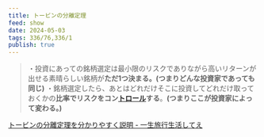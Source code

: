 ```yaml
---
title: トービンの分離定理
feed: show
date: 2024-05-03
tags: 336/76,336/1
publish: true
---
```



> ・投資にあっての銘柄選定は最小限のリスクでありながら高いリターンが出せる素晴らしい銘柄が**ただ1つ決まる。(つまりどんな投資家であっても同じ)**
> ・銘柄選定したら、あとはどれだけそこに投資してどれだけ取っておくかの**比率でリスクをコン[トロール](http://d.hatena.ne.jp/keyword/%A5%C8%A5%ED%A1%BC%A5%EB)する**。**(つまりここが投資家によって変わる。)**

[トービンの分離定理を分かりやすく説明 - 一生旅行生活してえ](https://s-tkmt.hatenablog.com/entry/2020/09/26/083341)
